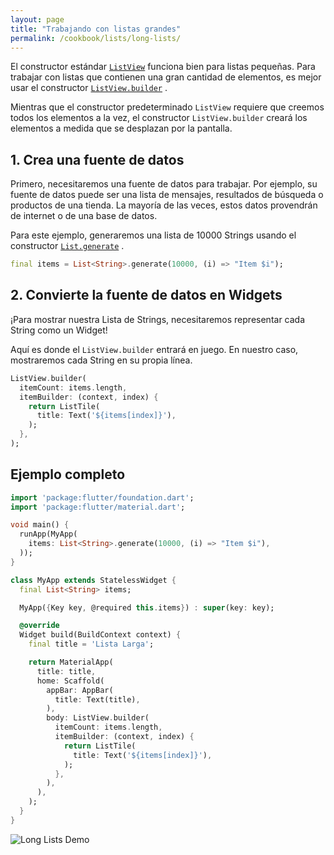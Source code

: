 ```yaml
---
layout: page
title: "Trabajando con listas grandes"
permalink: /cookbook/lists/long-lists/
---
```


El constructor estándar [`ListView`](https://docs.flutter.io/flutter/widgets/ListView-class.html) funciona bien para listas pequeñas. Para trabajar con listas que contienen una gran cantidad de elementos, es mejor usar el constructor [`ListView.builder`](https://docs.flutter.io/flutter/widgets/ListView/ListView.builder.html) .

Mientras que el constructor predeterminado `ListView` requiere que creemos todos los elementos a la vez, el constructor `ListView.builder` creará los elementos a medida que se desplazan por la pantalla.

## 1. Crea una fuente de datos

Primero, necesitaremos una fuente de datos para trabajar. Por ejemplo, su fuente de datos puede ser una lista de mensajes, resultados de búsqueda o productos de una tienda. La mayoría de las veces, estos datos provendrán de internet o de una base de datos. 

Para este ejemplo, generaremos una lista de 10000 Strings  usando el constructor 
[`List.generate`](https://docs.flutter.io/flutter/dart-core/List/List.generate.html) .

<!-- skip -->
```dart
final items = List<String>.generate(10000, (i) => "Item $i");
```

## 2. Convierte la fuente de datos en Widgets

¡Para mostrar nuestra Lista de Strings, necesitaremos representar cada String como un Widget!

Aquí es donde el `ListView.builder` entrará en juego. En nuestro caso, mostraremos cada 
 String en su propia línea. 

<!-- skip -->
```dart
ListView.builder(
  itemCount: items.length,
  itemBuilder: (context, index) {
    return ListTile(
      title: Text('${items[index]}'),
    );
  },
);
```

## Ejemplo completo

```dart
import 'package:flutter/foundation.dart';
import 'package:flutter/material.dart';

void main() {
  runApp(MyApp(
    items: List<String>.generate(10000, (i) => "Item $i"),
  ));
}

class MyApp extends StatelessWidget {
  final List<String> items;

  MyApp({Key key, @required this.items}) : super(key: key);

  @override
  Widget build(BuildContext context) {
    final title = 'Lista Larga';

    return MaterialApp(
      title: title,
      home: Scaffold(
        appBar: AppBar(
          title: Text(title),
        ),
        body: ListView.builder(
          itemCount: items.length,
          itemBuilder: (context, index) {
            return ListTile(
              title: Text('${items[index]}'),
            );
          },
        ),
      ),
    );
  }
}
```

![Long Lists Demo](/images/cookbook/long-lists.gif)
